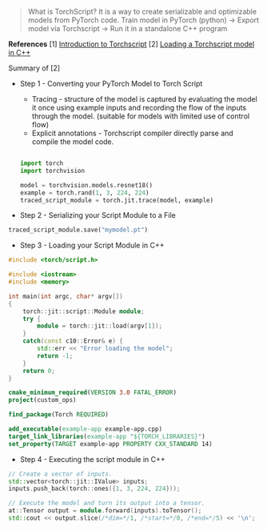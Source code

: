 > What is TorchScript?
> It is a way to create serializable and optimizable models from PyTorch code. 
> Train model in PyTorch (python) -> Export model via Torchscript -> Run it in a standalone C++ program

**References**
[1] [Introduction to Torchscript](https://pytorch.org/tutorials/beginner/Intro_to_TorchScript_tutorial.html)
[2] [Loading a Torchscript model in C++](https://pytorch.org/tutorials/advanced/cpp_export.html)

Summary of [2]

* Step 1 - Converting your PyTorch Model to Torch Script
	* Tracing - structure of the model is captured by evaluating the model it once using example inputs and recording the flow of the inputs through the model. (suitable for models with limited use of control flow)
	* Explicit annotations - Torchscript compiler directly parse and compile the model code. 

	```python
	
	import torch
	import torchvision
	
	model = torchvision.models.resnet18()
	example = torch.rand(1, 3, 224, 224)
	traced_script_module = torch.jit.trace(model, example)
	
	```
* Step 2 - Serializing your Script Module to a File

```python
traced_script_module.save("mymodel.pt")
```
* Step 3 - Loading your Script Module in C++

```C++
#include <torch/script.h>

#include <iostream>
#include <memory>

int main(int argc, char* argv[])
{
	torch::jit::script::Module module;
	try {
		module = torch::jit::load(argv[1]);
	} 
	catch(const c10::Error& e) {
		std::err << "Error loading the model";
		return -1;
	}
	return 0;
}
```

```cmake
cmake_minimum_required(VERSION 3.0 FATAL_ERROR)
project(custom_ops)

find_package(Torch REQUIRED)

add_executable(example-app example-app.cpp)
target_link_libraries(example-app "${TORCH_LIBRARIES}")
set_property(TARGET example-app PROPERTY CXX_STANDARD 14)
```

* Step 4 - Executing the script module in C++

```c++
// Create a vector of inputs.
std::vector<torch::jit::IValue> inputs;
inputs.push_back(torch::ones({1, 3, 224, 224}));

// Execute the model and turn its output into a tensor.
at::Tensor output = module.forward(inputs).toTensor();
std::cout << output.slice(/*dim=*/1, /*start=*/0, /*end=*/5) << '\n';
```

